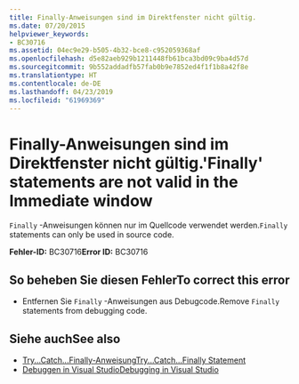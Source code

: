```yaml
---
title: Finally-Anweisungen sind im Direktfenster nicht gültig.
ms.date: 07/20/2015
helpviewer_keywords:
- BC30716
ms.assetid: 04ec9e29-b505-4b32-bce8-c952059368af
ms.openlocfilehash: d5e82aeb929b1211448fb61bca3bd09c9ba4d57d
ms.sourcegitcommit: 9b552addadfb57fab0b9e7852ed4f1f1b8a42f8e
ms.translationtype: HT
ms.contentlocale: de-DE
ms.lasthandoff: 04/23/2019
ms.locfileid: "61969369"
---
```

# <a name="finally-statements-are-not-valid-in-the-immediate-window"></a><span data-ttu-id="496e5-102">Finally-Anweisungen sind im Direktfenster nicht gültig.</span><span class="sxs-lookup"><span data-stu-id="496e5-102">'Finally' statements are not valid in the Immediate window</span></span>
<span data-ttu-id="496e5-103">`Finally` -Anweisungen können nur im Quellcode verwendet werden.</span><span class="sxs-lookup"><span data-stu-id="496e5-103">`Finally` statements can only be used in source code.</span></span>  
  
 <span data-ttu-id="496e5-104">**Fehler-ID:** BC30716</span><span class="sxs-lookup"><span data-stu-id="496e5-104">**Error ID:** BC30716</span></span>  
  
## <a name="to-correct-this-error"></a><span data-ttu-id="496e5-105">So beheben Sie diesen Fehler</span><span class="sxs-lookup"><span data-stu-id="496e5-105">To correct this error</span></span>  
  
- <span data-ttu-id="496e5-106">Entfernen Sie `Finally` -Anweisungen aus Debugcode.</span><span class="sxs-lookup"><span data-stu-id="496e5-106">Remove `Finally` statements from debugging code.</span></span>  
  
## <a name="see-also"></a><span data-ttu-id="496e5-107">Siehe auch</span><span class="sxs-lookup"><span data-stu-id="496e5-107">See also</span></span>

- [<span data-ttu-id="496e5-108">Try...Catch...Finally-Anweisung</span><span class="sxs-lookup"><span data-stu-id="496e5-108">Try...Catch...Finally Statement</span></span>](../../visual-basic/language-reference/statements/try-catch-finally-statement.md)
- [<span data-ttu-id="496e5-109">Debuggen in Visual Studio</span><span class="sxs-lookup"><span data-stu-id="496e5-109">Debugging in Visual Studio</span></span>](/visualstudio/debugger/debugging-in-visual-studio)
